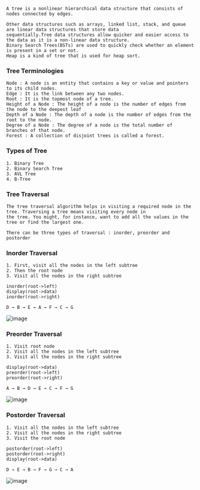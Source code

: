 ```
A tree is a nonlinear hierarchical data structure that consists of nodes connected by edges.

Other data structures such as arrays, linked list, stack, and queue are linear data structures that store data
sequentially.Tree data structures allow quicker and easier access to the data as it is a non-linear data structure.
Binary Search Trees(BSTs) are used to quickly check whether an element is present in a set or not.
Heap is a kind of tree that is used for heap sort.
```

### Tree Terminologies
```
Node : A node is an entity that contains a key or value and pointers to its child nodes.
Edge : It is the link between any two nodes.
Root : It is the topmost node of a tree.
Height of a Node : The height of a node is the number of edges from the node to the deepest leaf
Depth of a Node : The depth of a node is the number of edges from the root to the node.
Degree of a Node : The degree of a node is the total number of branches of that node.
Forest : A collection of disjoint trees is called a forest.
```

### Types of Tree
```
1. Binary Tree
2. Binary Search Tree
3. AVL Tree
4. B-Tree
```

### Tree Traversal
```
The tree traversal algorithm helps in visiting a required node in the tree. Traversing a tree means visiting every node in 
the tree. You might, for instance, want to add all the values in the tree or find the largest one. 

There can be three types of traversal : inorder, preorder and postorder
```

### Inorder Traversal
```
1. First, visit all the nodes in the left subtree
2. Then the root node
3. Visit all the nodes in the right subtree
```
```
inorder(root->left)
display(root->data)
inorder(root->right)

D → B → E → A → F → C → G
```
![image](https://user-images.githubusercontent.com/59710234/156237770-a078b0d9-19e3-4ba2-a6f1-7240f5603481.png)

### Preorder Traversal
```
1. Visit root node
2. Visit all the nodes in the left subtree
3. Visit all the nodes in the right subtree
```
```
display(root->data)
preorder(root->left)
preorder(root->right)

A → B → D → E → C → F → G
```
![image](https://user-images.githubusercontent.com/59710234/156237860-19c89ac8-5024-4dd1-93e6-8625c11de746.png)

### Postorder Traversal
```
1. Visit all the nodes in the left subtree
2. Visit all the nodes in the right subtree
3. Visit the root node
```
```
postorder(root->left)
postorder(root->right)
display(root->data)

D → E → B → F → G → C → A
```
![image](https://user-images.githubusercontent.com/59710234/156237926-cff55f20-7a7e-43f9-a301-e8f2559f7af2.png)

